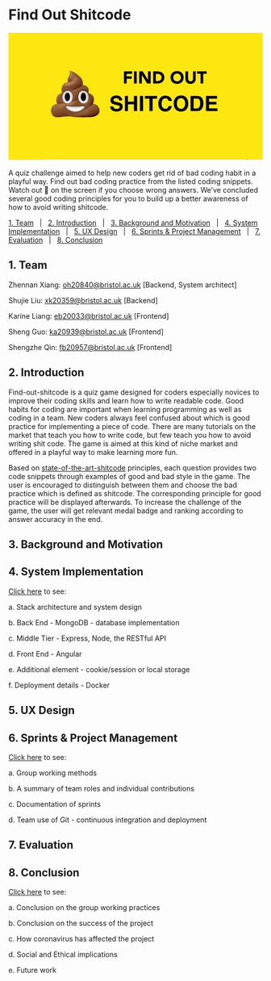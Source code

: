 # Find Out Shitcode
![Logo](portfolio/images/game_logo.jpeg)

A quiz challenge aimed to help new coders get rid of bad coding habit in a playful way. Find out bad coding practice from the listed coding snippets. Watch out 💩 on the screen if you choose wrong answers. We’ve concluded several good coding principles for you to build up a better awareness of how to avoid writing shitcode.


<p>
    <a href="#_team">1. Team</a>&nbsp;&nbsp;&nbsp;|&nbsp;&nbsp;
    <a href="#_intro">2. Introduction</a>&nbsp;&nbsp;&nbsp;|&nbsp;&nbsp;
    <a href="#_background">3. Background and Motivation</a>&nbsp;&nbsp;&nbsp;|&nbsp;&nbsp;
    <a href="#_implementation">4. System Implementation</a>&nbsp;&nbsp;&nbsp;|&nbsp;&nbsp;
    <a href="#_UX">5. UX Design</a>&nbsp;&nbsp;&nbsp;|&nbsp;&nbsp;
    <a href="#_sprints">6. Sprints & Project Management</a>&nbsp;&nbsp;&nbsp;|&nbsp;&nbsp;
    <a href="#_evaluation">7. Evaluation</a>&nbsp;&nbsp;&nbsp;|&nbsp;&nbsp;
    <a href="#_conclusion">8. Conclusion</a>
</p>


<a name="_team"></a>
## 1.  Team

Zhennan Xiang: <oh20840@bristol.ac.uk> [Backend, System architect]

Shujie Liu: <xk20359@bristol.ac.uk> [Backend]

Karine Liang: <eb20033@bristol.ac.uk> [Frontend]

Sheng Guo: <ka20939@bristol.ac.uk> [Frontend]

Shengzhe Qin: <fb20957@bristol.ac.uk> [Frontend]

<a name="_intro"></a>
## 2.  Introduction
Find-out-shitcode is a quiz game designed for coders especially novices to improve their coding skills and learn how to write readable code. Good habits for coding are important when learning programming as well as coding in a team. New coders always feel confused about which is good practice for implementing a piece of code. There are many tutorials on the market that teach you how to write code, but few teach you how to avoid writing shit code. The game is aimed at this kind of niche market and offered in a playful way to make learning more fun.

Based on [state-of-the-art-shitcode](https://github.com/trekhleb/state-of-the-art-shitcode) principles, each question provides two code snippets through examples of good and bad style in the game. The user is encouraged to distinguish between them and choose the bad practice which is defined as shitcode. The corresponding principle for good practice will be displayed afterwards. To increase the challenge of the game, the user will get relevant medal badge and ranking according to answer accuracy in the end.

<a name="_background"></a>
## 3.  Background and Motivation

<a name="_implementation"></a>
## 4.  System Implementation

[Click here](portfolio/System_implementation/README.md) to see:

a. Stack architecture and system design

b. Back End - MongoDB - database implementation

c. Middle Tier - Express, Node, the RESTful API

d. Front End - Angular

e. Additional element - cookie/session or local storage

f. Deployment details - Docker

<a name="_UX"></a>
## 5.  UX Design

<a name="_sprints"></a>
## 6.  Sprints & Project Management
[Click here](portfolio/Sprints/README.md) to see:

a. Group working methods

b. A summary of team roles and individual contributions

c. Documentation of sprints

d. Team use of Git - continuous integration and deployment

<a name="_evaluation"></a>
## 7.  Evaluation

<a name="_conclusion"></a>
## 8.  Conclusion

[Click here](portfolio/Conclusion/README.md) to see:

a. Conclusion on the group working practices

b. Conclusion on the success of the project

c. How coronavirus has affected the project

d. Social and Ethical implications

e. Future work

